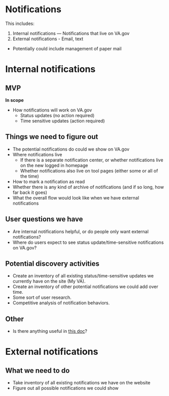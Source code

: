 # Notifications

This includes:

1. Internal notifications — Notifications that live on VA.gov
2. External notifications - Email, text
  - Potentially could include management of paper mail

# Internal notifications 

## MVP

**In scope**

- How notifications will work on VA.gov
  - Status updates (no action required)
  - Time sensitive updates (action required)

## Things we need to figure out

- The potential notifications do could we show on VA.gov
- Where notifications live
  - If there is a separate notification center, or whether notifications live on the new logged in homepage
  - Whether notifications also live on tool pages (either some or all of the time)
- How to mark a notification as read
- Whether there is any kind of archive of notifications (and if so long, how far back it goes)
- What the overall flow would look like when we have external notifications

## User questions we have

- Are internal notifications helpful, or do people only want external notifications?
- Where do users expect to see status update/time-sensitive notifications on VA.gov?

## Potential discovery activities

- Create an inventory of all existing status/time-sensitive updates we currently have on the site (My VA).
- Create an inventory of other potential notifications we could add over time.
- Some sort of user research.
- Competitive analysis of notification behaviors.

## Other

- Is there anything useful in [this doc](https://github.com/department-of-veterans-affairs/vets.gov-team/blob/master/Products/Identity/Personalization/Notifications/Full%20list%20of%20potential%20and%20existing%20notifications.xlsx)?

# External notifications

## What we need to do 

- Take inventory of all existing notifications we have on the website
- Figure out all possible notifications we could show 

